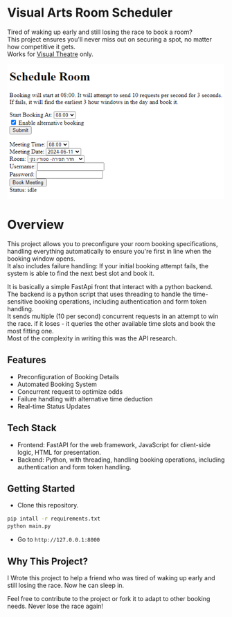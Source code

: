 # Visual Arts Room Scheduler
Tired of waking up early and still losing the race to book a room?\
This project ensures you'll never miss out on securing a spot, no matter how competitive it gets.\
Works for [Visual Theatre](https://students.visualtheatre.co.il/) only.

<img width="500" alt="image" src="img.png">

# Overview
This project allows you to preconfigure your room booking specifications, handling everything automatically to ensure you're first in line when the booking window opens.\
It also includes failure handling: If your initial booking attempt fails, the system is able to find the next best slot and book it.

It is basically a simple FastApi front that interact with a python backend.\
The backend is a python script that uses threading to handle the time-sensitive booking operations, including authentication and form token handling.\
It sends multiple (10 per second) concurrent requests in an attempt to win the race. if it loses - it queries the other available time slots and book the most fitting one.\
Most of the complexity in writing this was the API research.


## Features
* Preconfiguration of Booking Details
* Automated Booking System
* Concurrent request to optimize odds
* Failure handling with alternative time deduction
* Real-time Status Updates

## Tech Stack
* Frontend: FastAPI for the web framework, JavaScript for client-side logic, HTML for presentation.
* Backend: Python, with threading, handling booking operations, including authentication and form token handling.


## Getting Started

* Clone this repository.
```bash
pip intall -r requirements.txt
python main.py
```
* Go to `http://127.0.0.1:8000`

## Why This Project?
I Wrote this project to help a friend who was tired of waking up early and still losing the race.
Now he can sleep in.

Feel free to contribute to the project or fork it to adapt to other booking needs. Never lose the race again!

